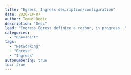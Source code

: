 ```yaml
---
title: "Egress, Ingress description/configuration"
date: 2020-10-07
author: Tomas Dedic
description: "Desc"
lead: "Ingress Egress definice a rozbor, in progress.."
categories:
  - "Openshift"
tags:
  - "Networking"
  - "Egress"
  - "Ingress"
autonumbering: true
toc: true
---
```

